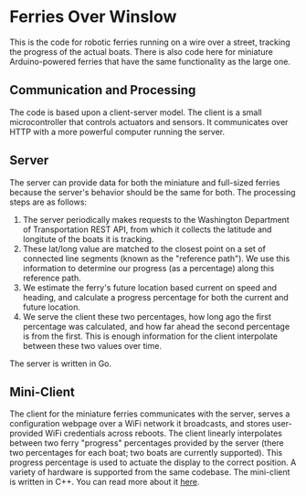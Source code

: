 # Ferries Over Winslow
This is the code for robotic ferries running on a wire over a street, tracking the progress of the actual boats. There is also code here for miniature Arduino-powered ferries that have the same functionality as the large one.
## Communication and Processing
The code is based upon a client-server model. The client is a small microcontroller that controls actuators and sensors. It communicates over HTTP with a more powerful computer running the server.
## Server
The server can provide data for both the miniature and full-sized ferries because the server's behavior should be the same for both. The processing steps are as follows:
 1. The server periodically makes requests to the Washington Department of Transportation REST API, from which it collects the latitude and longitute of the boats it is tracking.
 2. These lat/long value are matched to the closest point on a set of connected line segments (known as the "reference path"). We use this information to determine our progress (as a percentage) along this reference path.
 3. We estimate the ferry's future location based current on speed and heading, and calculate a progress percentage for both the current and future location.
 4. We serve the client these two percentages, how long ago the first percentage was calculated, and how far ahead the second percentage is from the first. This is enough information for the client interpolate between these two values over time.

The server is written in Go.
## Mini-Client
The client for the miniature ferries communicates with the server, serves a configuration webpage over a WiFi network it broadcasts, and stores user-provided WiFi credentials across reboots. The client linearly interpolates between two ferry "progress" percentages provided by the server (there two percentages for each boat; two boats are currently supported). This progress percentage is used to actuate the display to the correct position. A variety of hardware is supported from the same codebase. The mini-client is written in C++. You can read more about it [here](https://github.com/pietroglyph/fow/tree/master/fow-mini).
